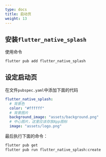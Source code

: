 ```yaml
---
type: docs
title: 启动页
weight: 13
---
```



## 安装`flutter_native_splash`

使用命令

```bash
flutter pub add flutter_native_splash
```

## 设定启动页

在文件`pubspec.yaml`中添加下面的代码

```yaml
flutter_native_splash:
  # 背景色
  color: "#ffffff"
  # 背景图片
  background_image: "assets/background.png"
  # 中心图片，这里应该存放App图标
  image: "assets/logo.png"
```

最后执行下面的命令：

```bash
flutter pub get
flutter pub run flutter_native_splash:create
```